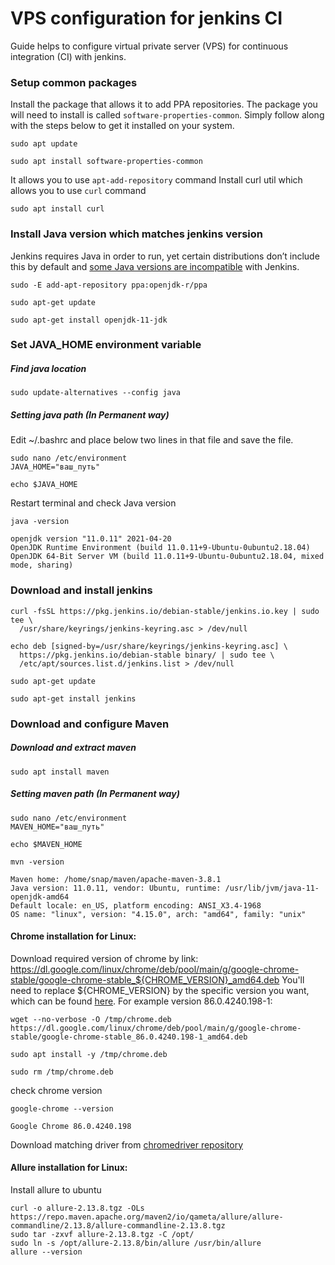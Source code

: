 # VPS configuration for jenkins CI

Guide helps to configure virtual private server (VPS) for continuous integration (CI) with jenkins.

### Setup common packages
Install the package that allows it to add PPA repositories. The package you will need to install is called
```software-properties-common```. Simply follow along with the steps below to get it installed on your system.
```shell
sudo apt update
```
```shell
sudo apt install software-properties-common
```
It allows you to use ```apt-add-repository``` command
Install curl util which allows you to use ```curl``` command
```shell
sudo apt install curl
```

### Install Java version which matches jenkins version

Jenkins requires Java in order to run, yet certain distributions don’t include this by default and
[some Java versions are incompatible](https://www.jenkins.io/doc/administration/requirements/java/) with Jenkins.

```shell
sudo -E add-apt-repository ppa:openjdk-r/ppa
```
```shell
sudo apt-get update
```
```shell
sudo apt-get install openjdk-11-jdk
```

### Set JAVA_HOME environment variable

##### Find java location
```shell
sudo update-alternatives --config java
```
##### Setting java path (In Permanent way)
Edit ~/.bashrc and place below two lines in that file and save the file.
```shell
sudo nano /etc/environment
JAVA_HOME="ваш_путь"
```
```shell
echo $JAVA_HOME
```
Restart terminal and check Java version
```shell
java -version
```
```shell
openjdk version "11.0.11" 2021-04-20
OpenJDK Runtime Environment (build 11.0.11+9-Ubuntu-0ubuntu2.18.04)
OpenJDK 64-Bit Server VM (build 11.0.11+9-Ubuntu-0ubuntu2.18.04, mixed mode, sharing)
```
### Download and install jenkins
```shell
curl -fsSL https://pkg.jenkins.io/debian-stable/jenkins.io.key | sudo tee \
  /usr/share/keyrings/jenkins-keyring.asc > /dev/null
```
```shell
echo deb [signed-by=/usr/share/keyrings/jenkins-keyring.asc] \
  https://pkg.jenkins.io/debian-stable binary/ | sudo tee \
  /etc/apt/sources.list.d/jenkins.list > /dev/null
```
```shell
sudo apt-get update
```
```shell
sudo apt-get install jenkins
```
### Download and configure Maven
##### Download and extract maven
```shell
sudo apt install maven 
```
##### Setting maven path (In Permanent way)
```shell
sudo nano /etc/environment
MAVEN_HOME="ваш_путь"
```
```shell
echo $MAVEN_HOME
```
```shell
mvn -version 
```
```shell
Maven home: /home/snap/maven/apache-maven-3.8.1
Java version: 11.0.11, vendor: Ubuntu, runtime: /usr/lib/jvm/java-11-openjdk-amd64
Default locale: en_US, platform encoding: ANSI_X3.4-1968
OS name: "linux", version: "4.15.0", arch: "amd64", family: "unix"
```

#### Chrome installation for Linux:
Download required version of chrome by link:
https://dl.google.com/linux/chrome/deb/pool/main/g/google-chrome-stable/google-chrome-stable_${CHROME_VERSION}_amd64.deb
You'll need to replace ${CHROME_VERSION} by the specific version you want, which can
be found [here](https://www.ubuntuupdates.org/package/google_chrome/stable/main/base/google-chrome-stable).
For example version 86.0.4240.198-1:
```shell
wget --no-verbose -O /tmp/chrome.deb https://dl.google.com/linux/chrome/deb/pool/main/g/google-chrome-stable/google-chrome-stable_86.0.4240.198-1_amd64.deb
```
```shell
sudo apt install -y /tmp/chrome.deb
```
```shell
sudo rm /tmp/chrome.deb
```
check chrome version
```shell
google-chrome --version
```
```shell
Google Chrome 86.0.4240.198
```
Download matching driver from [chromedriver repository](https://chromedriver.storage.googleapis.com/index.html)


#### Allure installation for Linux:
Install allure to ubuntu
```shell
curl -o allure-2.13.8.tgz -OLs https://repo.maven.apache.org/maven2/io/qameta/allure/allure-commandline/2.13.8/allure-commandline-2.13.8.tgz
sudo tar -zxvf allure-2.13.8.tgz -C /opt/
sudo ln -s /opt/allure-2.13.8/bin/allure /usr/bin/allure
allure --version
```
